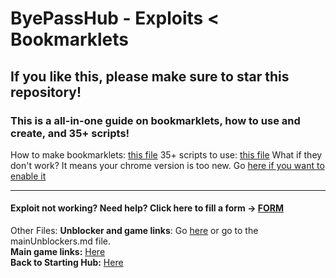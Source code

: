 # ByePassHub - Exploits < Bookmarklets
## If you like this, please make sure to star this repository!
### This is a all-in-one guide on bookmarklets, how to use and create, and 35+ scripts!

How to make bookmarklets: [this file](https://github.com/wea-f/ByePassHub/blob/main/Exploits/Bookmarklets/CreatingBookmarklets.md)
35+ scripts to use: [this file](https://github.com/wea-f/ByePassHub/blob/main/Exploits/Bookmarklets/Bookmarklets.md)
What if they don't work? It means your chrome version is too new. Go [here if you want to enable it](https://github.com/wea-f/ByePassHub/blob/main/Exploits/Downgrading.md)

---
#### Exploit not working? Need help? Click here to fill a form -> [FORM](https://forms.gle/pGrirP5YAxmKa6kB6) <br>

Other Files:
**Unblocker and game links**: Go [here](https://github.com/wea-f/ByePassHub/blob/main/mainUnblockers.md) or go to the mainUnblockers.md file. <br>
**Main game links:** [Here](https://github.com/wea-f/ByePassHub/blob/main/Games.md)  <br>
**Back to Starting Hub:** [Here](https://github.com/wea-f/ByePassHub/blob/main/Exploits/README.md) 
